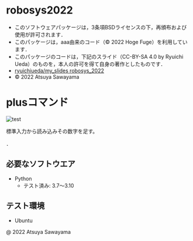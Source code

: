 # robosys2022
 * このソフトウェアパッケージは，3条項BSDライセンスの下，再頒布および使用が許可されます．
 * このパッケージは，aaa由来のコード（© 2022 Hoge Fuge）を利用しています．
 * このパッケージのコードは，下記のスライド（CC-BY-SA 4.0 by Ryuichi Ueda）のものを，本人の許可を得て自身の著作としたものです．
 * [ryuichiueda/my_slides robosys_2022](https://github.com/ryuichiueda/my_slides/tree/master/robosys_2022)
 * © 2022 Atsuya Sawayama
# plusコマンド
![test](https://github.com/Aya0801/robo2022/actions/workflows/test.yml/badge.svg)


標準入力から読み込みその数字を足す。

．

## 必要なソフトウエア
* Python
  * テスト済み: 3.7～3.10


## テスト環境
* Ubuntu

@ 2022 Atsuya Sawayama

>
